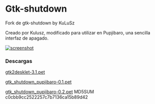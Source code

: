Gtk-shutdown
============

Fork de gtk-shutdown by KuLuSz

Creado por Kulusz, modificado para utilizar en Pupjibaro,
una sencilla interfaz de apagado.

[![screenshot](http://s5.postimg.org/7xtzibp2f/gtkshutdown.png)](http://s5.postimg.org/7xtzibp2f/gtkshutdown.png)

### Descargas

[gtk2desklet-3.1.pet](https://copy.com/uwpbs1YuusfV)

[gtk_shutdown_pupjibaro-0.1.pet](https://copy.com/tkB04mQokrKp)

[gtk_shutdown_pupjibaro-0.2.pet](https://copy.com/lHgnMr7yxEiu) MD5SUM c0cbb9cc2522257c7b7136ca15b89d42
